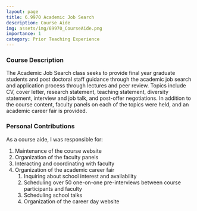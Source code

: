 ```yaml
---
layout: page
title: 6.9970 Academic Job Search
description: Course Aide
img: assets/img/69970_CourseAide.png
importance: 1
category: Prior Teaching Experience
---
```


### Course Description

The Academic Job Search class seeks to provide final year graduate students and post doctoral staff guidance through the academic job search and application process through lectures and peer review. Topics include CV, cover letter, research statement, teaching statement, diversity statement, interview and job talk, and post-offer negotiations. In addition to the course content, faculty panels on each of the topics were held, and an academic career fair is provided.  

### Personal Contributions

As a course aide, I was responsible for: 
1. Maintenance of the course website
2. Organization of the faculty panels 
3. Interacting and coordinating with faculty
4. Organization of the academic career fair
   1. Inquiring about school interest and availability
   2. Scheduling over 50 one-on-one pre-interviews between course participants and faculty
   3. Scheduling school talks 
   4. Organization of the career day website